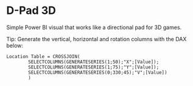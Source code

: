 # D-Pad 3D

Simple Power BI visual that works like a directional pad for 3D games.

Tip: Generate the vertical, horizontal and rotation columns with the DAX below:

    Location Table = CROSSJOIN(
            SELECTCOLUMNS(GENERATESERIES(1;50);"X";[Value]);
            SELECTCOLUMNS(GENERATESERIES(1;75);"Y";[Value]);
            SELECTCOLUMNS(GENERATESERIES(0;330;45);"V";[Value])
            )
